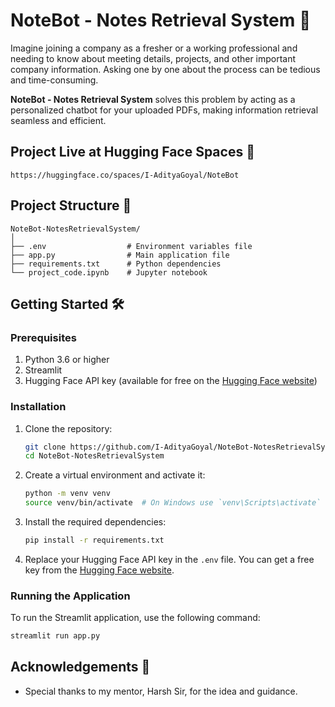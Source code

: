 
# NoteBot - Notes Retrieval System 🚀

Imagine joining a company as a fresher or a working professional and needing to know about meeting details, projects, and other important company information. Asking one by one about the process can be tedious and time-consuming.

**NoteBot - Notes Retrieval System** solves this problem by acting as a personalized chatbot for your uploaded PDFs, making information retrieval seamless and efficient.

## Project Live at Hugging Face Spaces 🤗
```
https://huggingface.co/spaces/I-AdityaGoyal/NoteBot

```

## Project Structure 📁

```plaintext
NoteBot-NotesRetrievalSystem/
│
├── .env                  # Environment variables file
├── app.py                # Main application file
├── requirements.txt      # Python dependencies
└── project_code.ipynb    # Jupyter notebook
```

## Getting Started 🛠️

### Prerequisites

1. Python 3.6 or higher
2. Streamlit
3. Hugging Face API key (available for free on the [Hugging Face website](https://huggingface.co/))

### Installation

1. Clone the repository:
    ```bash
    git clone https://github.com/I-AdityaGoyal/NoteBot-NotesRetrievalSystem.git
    cd NoteBot-NotesRetrievalSystem
    ```

2. Create a virtual environment and activate it:
    ```bash
    python -m venv venv
    source venv/bin/activate  # On Windows use `venv\Scripts\activate`
    ```

3. Install the required dependencies:
    ```bash
    pip install -r requirements.txt
    ```

4. Replace your Hugging Face API key in the `.env` file. You can get a free key from the [Hugging Face website](https://huggingface.co/).

### Running the Application

To run the Streamlit application, use the following command:
```bash
streamlit run app.py
```

## Acknowledgements 🙏

- Special thanks to my mentor, Harsh Sir, for the idea and guidance.
